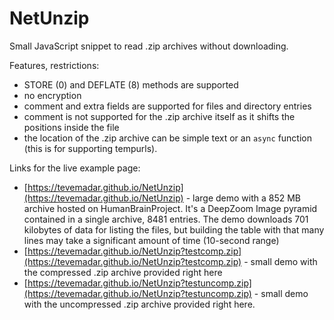 # NetUnzip

Small JavaScript snippet to read .zip archives without downloading.

Features, restrictions:

* STORE (0) and DEFLATE (8) methods are supported
* no encryption
* comment and extra fields are supported for files and directory entries
* comment is not supported for the .zip archive itself as it shifts the positions inside the file
* the location of the .zip archive can be simple text or an ```async``` function (this is for supporting tempurls).

Links for the live example page:

* [https://tevemadar.github.io/NetUnzip](https://tevemadar.github.io/NetUnzip) - large demo with a 852 MB archive hosted on HumanBrainProject. It's a DeepZoom Image pyramid contained in a single archive, 8481 entries. The demo downloads 701 kilobytes of data for listing the files, but building the table with that many lines may take a significant amount of time (10-second range)
* [https://tevemadar.github.io/NetUnzip?testcomp.zip](https://tevemadar.github.io/NetUnzip?testcomp.zip) - small demo with the compressed .zip archive provided right here
* [https://tevemadar.github.io/NetUnzip?testuncomp.zip](https://tevemadar.github.io/NetUnzip?testuncomp.zip) - small demo with the uncompressed .zip archive provided right here.


